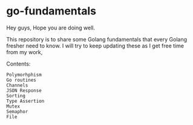 # go-fundamentals


Hey guys, Hope you are doing well.

This repository is to share some Golang fundamentals that every Golang fresher need to know.
I will try to keep updating these as I get free time from my work, 

Contents:
    
    Polymorhphism
    Go routines
    Channels
    JSON Response
    Sorting
    Type Assertion
    Mutex
    Semaphor
    File